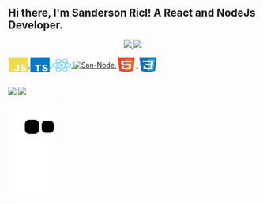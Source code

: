 ## Hi there, I'm Sanderson Ricl! A React and NodeJs Developer. 

<div align="center">
  <a href="https://github.com/sanricl">
  <img height="180em" src="https://github-readme-stats.vercel.app/api?username=sanricl&show_icons=true&theme=midnight-purple&include_all_commits=true&count_private=true"/>
  <img height="180em" src="https://github-readme-stats.vercel.app/api/top-langs/?username=sanricl&layout=compact&langs_count=7&theme=dracula"/>
</div>

<div style="display: inline_block"><br>
  <img align="center" alt="San-Js" height="30" width="40" src="https://raw.githubusercontent.com/devicons/devicon/master/icons/javascript/javascript-plain.svg">
  <img align="center" alt="San-Ts" height="30" width="40" src="https://raw.githubusercontent.com/devicons/devicon/master/icons/typescript/typescript-plain.svg">
  <img align="center" alt="San-React" height="30" width="40" src="https://raw.githubusercontent.com/devicons/devicon/master/icons/react/react-original.svg">
    <img align="center" alt="San-Node"  height="30" width="40" src="https://cdn.jsdelivr.net/gh/devicons/devicon/icons/nodejs/nodejs-original.svg" />
  <img align="center" alt="San-HTML" height="30" width="40" src="https://raw.githubusercontent.com/devicons/devicon/master/icons/html5/html5-original.svg">
  <img align="center" alt="San-CSS" height="30" width="40" src="https://raw.githubusercontent.com/devicons/devicon/master/icons/css3/css3-original.svg">

</div>

  ##
  
<div> 
  <a href = "mailto:riclsanderson1@gmail.com"><img src="https://img.shields.io/badge/-Gmail-%23333?style=for-the-badge&logo=gmail&logoColor=white" target="_blank"></a>
  <a href="https://www.linkedin.com/in/sanderson-ricl-65305a236/" target="_blank"><img src="https://img.shields.io/badge/-LinkedIn-%230077B5?style=for-the-badge&logo=linkedin&logoColor=white" target="_blank"></a> 
 
  ![Snake animation](https://github.com/sanricl/sanricl/blob/output/github-contribution-grid-snake.svg)
 
</div>

